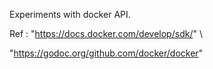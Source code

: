 Experiments with docker API.

Ref :
"https://docs.docker.com/develop/sdk/" \

"https://godoc.org/github.com/docker/docker"


